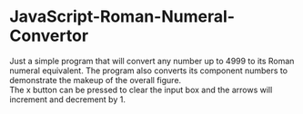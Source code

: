 # JavaScript-Roman-Numeral-Convertor
Just a simple program that will convert any number up to 4999 to its Roman numeral equivalent. The program also converts its component numbers to demonstrate the makeup of the overall figure. 
<br>
The x button can be pressed to clear the input box and the arrows will increment and decrement by 1. 

